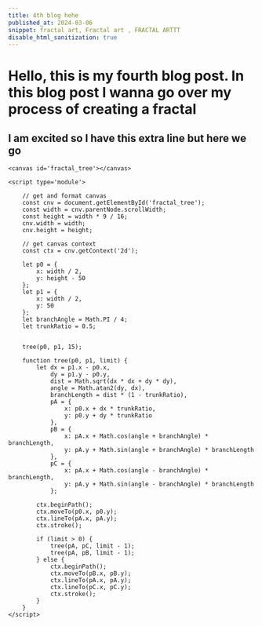 ```yaml
---
title: 4th blog hehe
published_at: 2024-03-06
snippet: fractal art, Fractal art , FRACTAL ARTTT
disable_html_sanitization: true
---
```


# Hello, this is my fourth blog post. In this blog post I wanna go over my process of creating a fractal

## I am excited so I have this extra line but here we go

<canvas id='fractal_tree'></canvas>

<script type='module'>

    // get and format canvas
    const cnv = document.getElementById('fractal_tree');
    const width = cnv.parentNode.scrollWidth;
    const height = width * 9 / 16;
    cnv.width = width;
    cnv.height = height;

    // get canvas context
    const ctx = cnv.getContext('2d');

    let p0 = {
        x: width / 2,
        y: height - 50
    };
    let p1 = {
        x: width / 2,
        y: 50
    };
    let branchAngle = Math.PI / 4;
    let trunkRatio = 0.5;

    
    tree(p0, p1, 15);

    function tree(p0, p1, limit) {
        let dx = p1.x - p0.x,
            dy = p1.y - p0.y,
            dist = Math.sqrt(dx * dx + dy * dy),
            angle = Math.atan2(dy, dx),
            branchLength = dist * (1 - trunkRatio),
            pA = {
                x: p0.x + dx * trunkRatio,
                y: p0.y + dy * trunkRatio
            },
            pB = {
                x: pA.x + Math.cos(angle + branchAngle) * branchLength,
                y: pA.y + Math.sin(angle + branchAngle) * branchLength
            },
            pC = {
                x: pA.x + Math.cos(angle - branchAngle) * branchLength,
                y: pA.y + Math.sin(angle - branchAngle) * branchLength
            };

        ctx.beginPath();
        ctx.moveTo(p0.x, p0.y);
        ctx.lineTo(pA.x, pA.y);
        ctx.stroke();

        if (limit > 0) {
            tree(pA, pC, limit - 1);
            tree(pA, pB, limit - 1);
        } else {
            ctx.beginPath();
            ctx.moveTo(pB.x, pB.y);
            ctx.lineTo(pA.x, pA.y);
            ctx.lineTo(pC.x, pC.y);
            ctx.stroke();
        }
    }
</script>

```
<canvas id='fractal_tree'></canvas>

<script type='module'>

    // get and format canvas
    const cnv = document.getElementById('fractal_tree');
    const width = cnv.parentNode.scrollWidth;
    const height = width * 9 / 16;
    cnv.width = width;
    cnv.height = height;

    // get canvas context
    const ctx = cnv.getContext('2d');

    let p0 = {
        x: width / 2,
        y: height - 50
    };
    let p1 = {
        x: width / 2,
        y: 50
    };
    let branchAngle = Math.PI / 4;
    let trunkRatio = 0.5;


    tree(p0, p1, 15);

    function tree(p0, p1, limit) {
        let dx = p1.x - p0.x,
            dy = p1.y - p0.y,
            dist = Math.sqrt(dx * dx + dy * dy),
            angle = Math.atan2(dy, dx),
            branchLength = dist * (1 - trunkRatio),
            pA = {
                x: p0.x + dx * trunkRatio,
                y: p0.y + dy * trunkRatio
            },
            pB = {
                x: pA.x + Math.cos(angle + branchAngle) * branchLength,
                y: pA.y + Math.sin(angle + branchAngle) * branchLength
            },
            pC = {
                x: pA.x + Math.cos(angle - branchAngle) * branchLength,
                y: pA.y + Math.sin(angle - branchAngle) * branchLength
            };

        ctx.beginPath();
        ctx.moveTo(p0.x, p0.y);
        ctx.lineTo(pA.x, pA.y);
        ctx.stroke();

        if (limit > 0) {
            tree(pA, pC, limit - 1);
            tree(pA, pB, limit - 1);
        } else {
            ctx.beginPath();
            ctx.moveTo(pB.x, pB.y);
            ctx.lineTo(pA.x, pA.y);
            ctx.lineTo(pC.x, pC.y);
            ctx.stroke();
        }
    }
</script>
```
